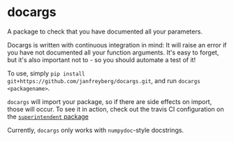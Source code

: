 # docargs

A package to check that you have documented all your parameters.

Docargs is written with continuous integration in mind: It will raise an error
if you have not documented all your function arguments. It's easy to forget, but
it's also important not to - so you should automate a test of it!

To use, simply `pip install git+https://github.com/janfreyberg/docargs.git`, and run
`docargs <packagename>`.

`docargs` will import your package, so if there are side effects on import,
those will occur. To see it in action, check out the travis CI configuration
on the [`superintendent` package](https://travis-ci.org/janfreyberg/superintendent)

Currently, `docargs` only works with `numpydoc`-style docstrings. 
